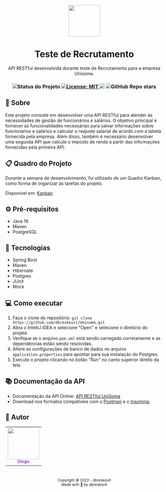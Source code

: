 <p align="center">
  <img src="https://discuss.unisoma.com/uploads/default/original/1X/bd90e6889ab45ee64700b32232c2aad2ed611aa0.png" width="100px"/>
</p>

<h1 align="center">Teste de Recrutamento</h1>
<p align="center">API RESTful desenvolvida durante teste de Recrutamento para a empresa Unisoma.</p>

<h3 align="center">

 <!-- Status -->
 <img alt="Status do Projeto" src="https://img.shields.io/badge/Status-Finished-lightgrey?style=for-the-badge&logo=headspace&logoColor=green&color=9644CD&labelColor=1C1E26">

 <!-- License -->
  <a href="./LICENSE" target="_blank">
    <img alt="License: MIT" src="https://img.shields.io/badge/license%20-MIT-1C1E26?style=for-the-badge&labelColor=1C1E26&color=9644CD">
  </a>

 <!-- Forks -->
 <img src="https://img.shields.io/github/forks/dbreskovit/Unisoma?&logo=Forks&style=for-the-badge&labelColor=1C1E26&color=9644CD">

 <!-- Stars -->
 <img alt="GitHub Repo stars" src="https://img.shields.io/github/stars/dbreskovit/Unisoma?style=for-the-badge&labelColor=1C1E26&color=9644CD">
</h3>

## 🎯 Sobre
Este projeto consiste em desenvolver uma API RESTful para atender às necessidades de gestão de funcionários e salários. O objetivo principal é fornecer as funcionalidades necessárias para salvar informações sobre funcionários e salários e calcular o reajuste salarial de acordo com a tabela fornecida pela empresa. Além disso, também é necessário desenvolver uma segunda API que calcule o imposto de renda a partir das informações fornecidas pela primeira API.

## 📋 Quadro do Projeto

Durante a semana de desenvolvimento, foi utilizado de um Quadro Kanban, como forma de organizar as tarefas do projeto.

Disponível em: [Kanban](https://trello.com/b/qpvVZEUT/teste-de-recrutamento-api-restful-de-funcion%C3%A1rios)

## ⚙️ Pré-requisitos

- Java 19
- Maven
- PostgreSQL

## 🧪 Tecnologias

- Spring Boot
- Maven 
- Hibernate 
- Postgres 
- JUnit
- Mock

## 💻 Como executar

1. Faça o clone do repositório: `git clone https://github.com/dbreskovit/Unisoma.git`
2. Abra o IntelliJ IDEA e selecione "Open" e selecione o diretório do projeto
3. Verifique se o arquivo `pom.xml` está sendo carregado corretamente e as dependências estão sendo resolvidas.
4. Altere as configurações de banco de dados no arquivo `application.properties` para apontar para sua instalação do Postgres.
5. Execute o projeto clicando no botão "Run" no canto superior direito da tela

## 📚 Documentação da API

- Documentação da API Online: [API RESTful UniSoma](https://documenter.getpostman.com/view/25525733/2s8ZDeSdNi)
- Download nos formatos compatíveis com o [Postman](./.github/API%20RESTful%20UniSoma.postman_collection.json) e o [Insomnia](./.github/Insomnia-All_2023-01-26.json).

## 🦄 Autor

<table>
  <tr>
    <td align="center">
      <a href="https://github.com/dbreskovit" style="text-decoration: none;color: #9644CD;">
              <img src="https://avatars.githubusercontent.com/dbreskovit" width="100px"/>
            <br>
        <sub>
          <b>Diego</b>
        </sub>
      </a>
    </td>
  </tr>
</table>

#

<p align="center">
    <sub>Copyright © 2022 - dbreskovit</sub><br>
    <sub>Made with 💜 by <a href="https://github.com/dbreskovit" style="text-decoration: none;">dbreskovit</sub></a>
</p>
